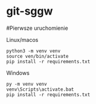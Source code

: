 # git-sggw

#Pierwsze uruchomienie

Linux/macos
```
python3 -m venv venv
source ven/bin/activate
pip install -r requirements.txt
```
Windows
```
py -m venv venv
venv\Scripts\activate.bat
pip install -r requirements.txt
```
